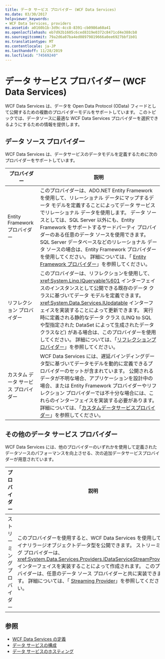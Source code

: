 ```yaml
---
title: データ サービス プロバイダー (WCF Data Services)
ms.date: 03/30/2017
helpviewer_keywords:
- WCF Data Services, providers
ms.assetid: a0160b1b-3d9c-4cc8-8391-cb0986a60a41
ms.openlocfilehash: eb7d92b1605c6ced8319e0372c8471cd4e388cb8
ms.sourcegitcommit: 79a2d6a07ba4ed08979819666a0ee6927bbf1b01
ms.translationtype: MT
ms.contentlocale: ja-JP
ms.lasthandoff: 11/28/2019
ms.locfileid: "74569240"
---
```

# <a name="data-services-providers-wcf-data-services"></a>データ サービス プロバイダー (WCF Data Services)
WCF Data Services は、データを Open Data Protocol (OData) フィードとして公開するための複数のプロバイダーモデルをサポートしています。 このトピックでは、データソースに最適な WCF Data Services プロバイダーを選択できるようにするための情報を提供します。  
  
## <a name="data-source-providers"></a>データ ソース プロバイダー  
 WCF Data Services は、データサービスのデータモデルを定義するために次のプロバイダーをサポートしています。  
  
|プロバイダー|説明|  
|--------------|-----------------|  
|Entity Framework プロバイダー|このプロバイダーは、ADO.NET Entity Framework を使用して、リレーショナル データにマップするデータ モデルを定義することによってデータ サービスでリレーショナル データを使用します。 データ ソースとしては、SQL Server 以外にも、Entity Framework をサポートするサードパーティ プロバイダーのある任意のデータ ソースを使用できます。 SQL Server データベースなどのリレーショナル データ ソースの場合は、Entity Framework プロバイダーを使用してください。 詳細については、「 [Entity Framework プロバイダー](entity-framework-provider-wcf-data-services.md)」を参照してください。|  
|リフレクション プロバイダー|このプロバイダーは、リフレクションを使用して、<xref:System.Linq.IQueryable%601> インターフェイスのインスタンスとして公開できる既存のデータ クラスに基づいてデータ モデルを定義できます。 <xref:System.Data.Services.IUpdatable> インターフェイスを実装することによって更新できます。 実行時に定義される静的なデータ クラス (LINQ to SQL や型指定された DataSet によって生成されたデータ クラスなど) がある場合は、このプロバイダーを使用してください。 詳細については、「[リフレクションプロバイダー](reflection-provider-wcf-data-services.md)」を参照してください。|  
|カスタム データ サービス プロバイダー|WCF Data Services には、遅延バインディングデータ型に基づいてデータモデルを動的に定義できるプロバイダーのセットが含まれています。 公開されるデータが不明な場合、アプリケーションを設計中の場合、または Entity Framework プロバイダーやリフレクション プロバイダーでは不十分な場合には、これらのインターフェイスを実装する必要があります。 詳細については、「[カスタムデータサービスプロバイダー](custom-data-service-providers-wcf-data-services.md)」を参照してください。|  
  
## <a name="other-data-service-providers"></a>その他のデータ サービス プロバイダー  
 WCF Data Services には、他のプロバイダーのいずれかを使用して定義されたデータソースのパフォーマンスを向上させる、次の追加データサービスプロバイダーが用意されています。  
  
|プロバイダー|説明|  
|--------------|-----------------|  
|ストリーミング プロバイダー|このプロバイダーを使用すると、WCF Data Services を使用してバイナリラージオブジェクトデータ型を公開できます。 ストリーミング プロバイダーは、<xref:System.Data.Services.Providers.IDataServiceStreamProvider> インターフェイスを実装することによって作成されます。 このプロバイダーは、任意のデータ ソース プロバイダーと共に実装できます。 詳細については、「 [Streaming Provider](streaming-provider-wcf-data-services.md)」を参照してください。|  
  
## <a name="see-also"></a>参照

- [WCF Data Services の定義](defining-wcf-data-services.md)
- [データ サービスの構成](configuring-the-data-service-wcf-data-services.md)
- [データ サービスのホスティング](hosting-the-data-service-wcf-data-services.md)
